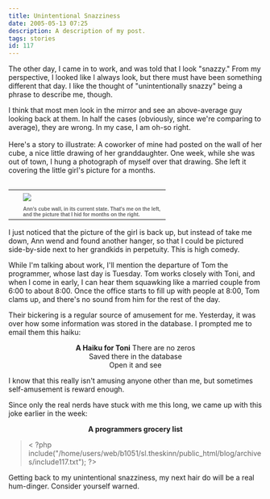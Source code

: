 ```yaml
---
title: Unintentional Snazziness
date: 2005-05-13 07:25
description: A description of my post.
tags: stories
id: 117
---
```

The other day, I came in to work, and was told that I look "snazzy."  From my perspective, I looked like I always look, but there must have been something different that day.  I like the thought of "unintentionally snazzy" being a phrase to describe me, though.

I think that most men look in the mirror and see an above-average guy looking back at them.  In half the cases (obviously, since we're comparing to average), they are wrong.  In my case, I am oh-so right.
<span class="spanEndPreview">&nbsp;</span><br /><br />Here's a story to illustrate:  A coworker of mine had posted on the wall of her cube, a nice little drawing of her granddaughter.  One week, while she was out of town, I hung a photograph of myself over that drawing.  She left it covering the little girl's picture for a months.

<table cellpadding=0 cellspacing=0 border=0 align=right><tr><td width=5 rowspan=2><spacer type=block width=5 height=1></spacer></td><td width=275><img src="/img/annscube.jpg" aborder=0 vspace=4/></td></tr><tr><td width=275><font face="verdana, arial, geneva" size=1 color=#666666><b>Ann's cube wall, in its current state.  That's me on the left, and the picture that I hid for months on the right.</b></font></td></tr></table>

I just noticed that the picture of the girl is back up, but instead of take me down, Ann wend and found another hanger, so that I could be pictured side-by-side next to her grandkids in perpetuity.  This is high comedy.

While I'm talking about work, I'll mention the departure of Tom the programmer, whose last day is Tuesday.  Tom works closely with Toni, and when I come in early, I can hear them squawking like a married couple from 6:00 to about 8:00.  Once the office starts to fill up with people at 8:00, Tom clams up, and there's no sound from him for the rest of the day.

Their bickering is a regular source of amusement for me.  Yesterday, it was over how some information was stored in the database.  I prompted me to email them this haiku:

<center><b>A Haiku for Toni</b>
There are no zeros<br />Saved there in the database<br />Open it and see</center>

I know that this really isn't amusing anyone other than me, but sometimes self-amusement is reward enough.

Since only the real nerds have stuck with me this long, we came up with this joke earlier in the week:

<center><b>A programmers grocery list</b></center><blockquote>< ?php include("/home/users/web/b1051/sl.theskinn/public_html/blog/archives/include117.txt"); ?></blockquote>

Getting back to my unintentional snazziness, my next hair do will be a real hum-dinger.  Consider yourself warned.
